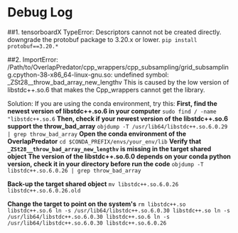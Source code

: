 # Debug Log

##1. tensorboardX TypeError: Descriptors cannot not be created directly. downgrade the protobuf package to 3.20.x or lower.
`pip install protobuf==3.20.*`



##2. ImportError: /Path/to/OverlapPredator/cpp_wrappers/cpp_subsampling/grid_subsampling.cpython-38-x86_64-linux-gnu.so: undefined symbol: _ZSt28__throw_bad_array_new_lengthv
This is caused by the low version of libstdc++.so.6 that makes the Cpp_wrappers cannot get the library.

Solution:
If you are using the conda environment, try this:
**First, find the newest version of libstdc++.so.6 in your computer**
`sudo find / -name "libstdc++.so.6`
**Then, check if your newest version of the libstdc++.so.6 support the throw_bad_array**
`objdump -T /usr/lib64/libstdc++.so.6.0.29  | grep throw_bad_array`
**Open the conda environment of the OverlapPredator**
`cd $CONDA_PREFIX/envs/your_env/lib`
**Verify that `_ZSt28__throw_bad_array_new_lengthv` is missing in the target shared object**
**The version of the libstdc++.so.6.0 depends on your conda python version, check it in your directory before run the code**
`objdump -T libstdc++.so.6.0.26 | grep throw_bad_array`

**Back-up the target shared object**
`mv libstdc++.so.6.0.26 libstdc++.so.6.0.26.old`

**Change the target to point on the system's**
`rm libstdc++.so libstdc++.so.6
ln -s /usr/lib64/libstdc++.so.6.0.30 libstdc++.so
ln -s /usr/lib64/libstdc++.so.6.0.30 libstdc++.so.6
ln -s /usr/lib64/libstdc++.so.6.0.30 libstdc++.so.6.0.26`
